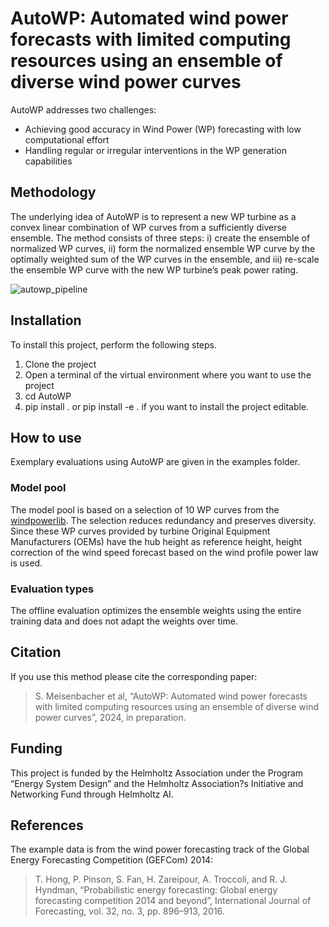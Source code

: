 # AutoWP: Automated wind power forecasts with limited computing resources using an ensemble of diverse wind power curves

AutoWP addresses two challenges:
- Achieving good accuracy in Wind Power (WP) forecasting with low computational effort
- Handling regular or irregular interventions in the WP generation capabilities

## Methodology

The underlying idea of AutoWP is to represent a new WP turbine as a convex linear combination of WP curves from a sufficiently diverse ensemble. The method consists of three steps: i) create the ensemble of normalized WP curves, ii) form the normalized ensemble WP curve by the optimally weighted sum of the WP curves in the ensemble, and iii) re-scale the ensemble WP curve with the new WP turbine’s peak power rating.

![autowp_pipeline](https://github.com/SMEISEN/AutoWP/assets/33990691/46b4f23c-4a8f-423e-8e20-a24e2b02ff5d)

## Installation

To install this project, perform the following steps.
1) Clone the project
2) Open a terminal of the virtual environment where you want to use the project
3) cd AutoWP
4) pip install . or pip install -e . if you want to install the project editable.

## How to use

Exemplary evaluations using AutoWP are given in the examples folder.

### Model pool

The model pool is based on a selection of 10 WP curves from the [windpowerlib](https://github.com/wind-python/windpowerlib). The selection reduces redundancy and preserves diversity. Since these WP curves provided by turbine Original Equipment Manufacturers (OEMs) have the hub height as reference height, height correction of the wind speed forecast based on the wind profile power law is used. 

### Evaluation types

The offline evaluation optimizes the ensemble weights using the entire training data and does not adapt the weights over time.

## Citation

If you use this method please cite the corresponding paper:
> S. Meisenbacher et al, “AutoWP: Automated wind power forecasts with limited computing resources using an ensemble of diverse wind power curves”, 2024, in preparation.

## Funding

This project is funded by the Helmholtz Association under the Program “Energy System Design” and the Helmholtz Association?s Initiative and Networking Fund through Helmholtz AI.

## References

The example data is from the wind power forecasting track of the Global Energy Forecasting Competition (GEFCom) 2014:
> T. Hong, P. Pinson, S. Fan, H. Zareipour, A. Troccoli, and R. J. Hyndman, “Probabilistic energy forecasting: Global energy forecasting competition 2014 and beyond”, International Journal of Forecasting, vol. 32, no. 3, pp. 896–913, 2016.
